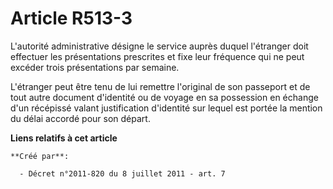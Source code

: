# Article R513-3

L'autorité administrative désigne le service auprès duquel l'étranger doit effectuer les présentations prescrites et fixe
leur fréquence qui ne peut excéder trois présentations par semaine. 

L'étranger peut être tenu de lui remettre l'original de son passeport et de tout autre document d'identité ou de voyage en sa
possession en échange d'un récépissé valant justification d'identité sur lequel est portée la mention du délai accordé pour
son départ.

**Liens relatifs à cet article**

	**Créé par**:

	  - Décret n°2011-820 du 8 juillet 2011 - art. 7
